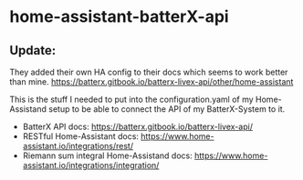 # home-assistant-batterX-api

## Update:
They added their own HA config to their docs which seems to work better than mine.
https://batterx.gitbook.io/batterx-livex-api/other/home-assistant

This is the stuff I needed to put into the configuration.yaml of my Home-Assistand setup to be able to connect the API of my BatterX-System to it.

- BatterX API docs: https://batterx.gitbook.io/batterx-livex-api/
- RESTful Home-Assistant docs: https://www.home-assistant.io/integrations/rest/
- Riemann sum integral Home-Assistand docs: https://www.home-assistant.io/integrations/integration/
